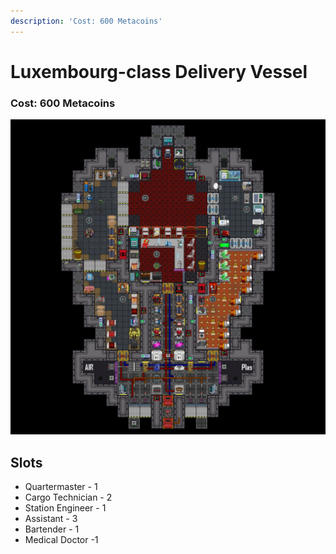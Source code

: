 ```yaml
---
description: 'Cost: 600 Metacoins'
---
```


# Luxembourg-class Delivery Vessel

### Cost:  600 Metacoins

![](<../.gitbook/assets/image (21).png>)

## Slots

* Quartermaster - 1
* Cargo Technician - 2
* Station Engineer - 1
* Assistant - 3
* Bartender - 1
* Medical Doctor -1
